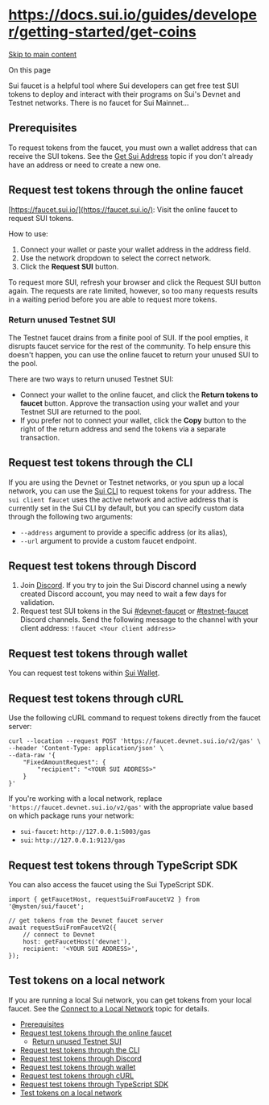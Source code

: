 # https://docs.sui.io/guides/developer/getting-started/get-coins

[Skip to main content](https://docs.sui.io/guides/developer/getting-started/get-coins#__docusaurus_skipToContent_fallback)

On this page

Sui faucet is a helpful tool where Sui developers can get free test SUI tokens to deploy and interact with their programs on Sui's Devnet and Testnet networks. There is no faucet for Sui Mainnet...

## Prerequisites [​](https://docs.sui.io/guides/developer/getting-started/get-coins\#prerequisites "Direct link to Prerequisites")

To request tokens from the faucet, you must own a wallet address that can receive the SUI tokens. See the [Get Sui Address](https://docs.sui.io/guides/developer/getting-started/get-address) topic if you don't already have an address or need to create a new one.

## Request test tokens through the online faucet [​](https://docs.sui.io/guides/developer/getting-started/get-coins\#online-faucet "Direct link to Request test tokens through the online faucet")

[https://faucet.sui.io/](https://faucet.sui.io/): Visit the online faucet to request SUI tokens.

How to use:

1. Connect your wallet or paste your wallet address in the address field.
2. Use the network dropdown to select the correct network.
3. Click the **Request SUI** button.

To request more SUI, refresh your browser and click the Request SUI button again. The requests are rate limited, however, so too many requests results in a waiting period before you are able to request more tokens.

### Return unused Testnet SUI [​](https://docs.sui.io/guides/developer/getting-started/get-coins\#return-unused-testnet-sui "Direct link to Return unused Testnet SUI")

The Testnet faucet drains from a finite pool of SUI. If the pool empties, it disrupts faucet service for the rest of the community. To help ensure this doesn't happen, you can use the online faucet to return your unused SUI to the pool.

There are two ways to return unused Testnet SUI:

- Connect your wallet to the online faucet, and click the **Return tokens to faucet** button. Approve the transaction using your wallet and your Testnet SUI are returned to the pool.
- If you prefer not to connect your wallet, click the **Copy** button to the right of the return address and send the tokens via a separate transaction.

## Request test tokens through the CLI [​](https://docs.sui.io/guides/developer/getting-started/get-coins\#request-test-tokens-through-the-cli "Direct link to Request test tokens through the CLI")

If you are using the Devnet or Testnet networks, or you spun up a local network, you can use the [Sui CLI](https://docs.sui.io/references/cli/client) to request tokens for your address. The `sui client faucet` uses the active network and active address that is currently set in the Sui CLI by default, but you can specify custom data through the following two arguments:

- `--address` argument to provide a specific address (or its alias),
- `--url` argument to provide a custom faucet endpoint.

## Request test tokens through Discord [​](https://docs.sui.io/guides/developer/getting-started/get-coins\#request-test-tokens-through-discord "Direct link to Request test tokens through Discord")

1. Join [Discord](https://discord.gg/sui).
If you try to join the Sui Discord channel using a newly created Discord account, you may need to wait a few days for validation.
2. Request test SUI tokens in the Sui [#devnet-faucet](https://discord.com/channels/916379725201563759/971488439931392130) or [#testnet-faucet](https://discord.com/channels/916379725201563759/1037811694564560966) Discord channels. Send the following message to the channel with your client address:
`!faucet <Your client address>`

## Request test tokens through wallet [​](https://docs.sui.io/guides/developer/getting-started/get-coins\#request-test-tokens-through-wallet "Direct link to Request test tokens through wallet")

You can request test tokens within [Sui Wallet](https://github.com/MystenLabs/mysten-app-docs/blob/main/mysten-sui-wallet.md#add-sui-tokens-to-your-sui-wallet).

## Request test tokens through cURL [​](https://docs.sui.io/guides/developer/getting-started/get-coins\#request-test-tokens-through-curl "Direct link to Request test tokens through cURL")

Use the following cURL command to request tokens directly from the faucet server:

```codeBlockLines_p187
curl --location --request POST 'https://faucet.devnet.sui.io/v2/gas' \
--header 'Content-Type: application/json' \
--data-raw '{
    "FixedAmountRequest": {
        "recipient": "<YOUR SUI ADDRESS>"
    }
}'

```

If you're working with a local network, replace `'https://faucet.devnet.sui.io/v2/gas'` with the appropriate value based on which package runs your network:

- `sui-faucet`: `http://127.0.0.1:5003/gas`
- `sui`: `http://127.0.0.1:9123/gas`

## Request test tokens through TypeScript SDK [​](https://docs.sui.io/guides/developer/getting-started/get-coins\#request-test-tokens-through-typescript-sdk "Direct link to Request test tokens through TypeScript SDK")

You can also access the faucet using the Sui TypeScript SDK.

```codeBlockLines_p187
import { getFaucetHost, requestSuiFromFaucetV2 } from '@mysten/sui/faucet';

// get tokens from the Devnet faucet server
await requestSuiFromFaucetV2({
	// connect to Devnet
	host: getFaucetHost('devnet'),
	recipient: '<YOUR SUI ADDRESS>',
});

```

## Test tokens on a local network [​](https://docs.sui.io/guides/developer/getting-started/get-coins\#test-tokens-on-a-local-network "Direct link to Test tokens on a local network")

If you are running a local Sui network, you can get tokens from your local faucet. See the [Connect to a Local Network](https://docs.sui.io/guides/developer/getting-started/local-network#use-the-local-faucet) topic for details.

- [Prerequisites](https://docs.sui.io/guides/developer/getting-started/get-coins#prerequisites)
- [Request test tokens through the online faucet](https://docs.sui.io/guides/developer/getting-started/get-coins#online-faucet)
  - [Return unused Testnet SUI](https://docs.sui.io/guides/developer/getting-started/get-coins#return-unused-testnet-sui)
- [Request test tokens through the CLI](https://docs.sui.io/guides/developer/getting-started/get-coins#request-test-tokens-through-the-cli)
- [Request test tokens through Discord](https://docs.sui.io/guides/developer/getting-started/get-coins#request-test-tokens-through-discord)
- [Request test tokens through wallet](https://docs.sui.io/guides/developer/getting-started/get-coins#request-test-tokens-through-wallet)
- [Request test tokens through cURL](https://docs.sui.io/guides/developer/getting-started/get-coins#request-test-tokens-through-curl)
- [Request test tokens through TypeScript SDK](https://docs.sui.io/guides/developer/getting-started/get-coins#request-test-tokens-through-typescript-sdk)
- [Test tokens on a local network](https://docs.sui.io/guides/developer/getting-started/get-coins#test-tokens-on-a-local-network)